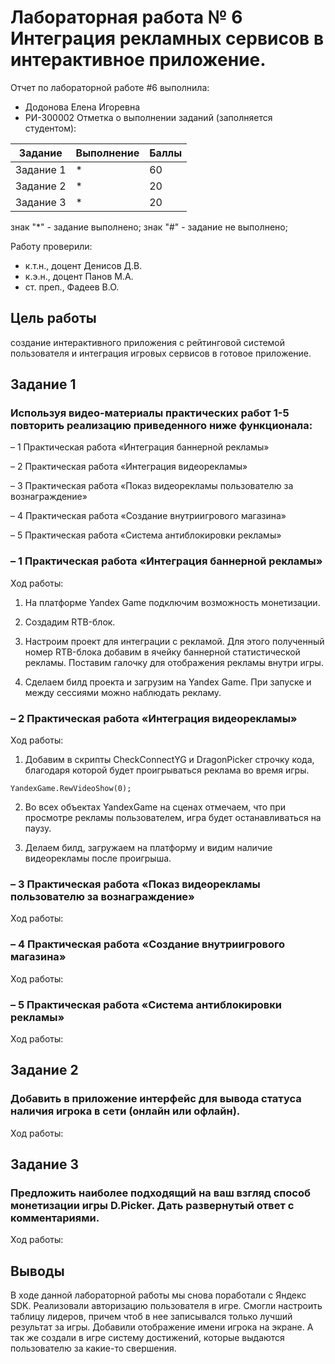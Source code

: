 # Лабораторная работа № 6 Интеграция рекламных сервисов в интерактивное приложение.
Отчет по лабораторной работе #6 выполнила:
- Додонова Елена Игоревна
- РИ-300002
Отметка о выполнении заданий (заполняется студентом):

| Задание | Выполнение | Баллы |
| ------ | ------ | ------ |
| Задание 1 | * | 60 |
| Задание 2 | * | 20 |
| Задание 3 | * | 20 |

знак "*" - задание выполнено; знак "#" - задание не выполнено;

Работу проверили:
- к.т.н., доцент Денисов Д.В.
- к.э.н., доцент Панов М.А.
- ст. преп., Фадеев В.О.

## Цель работы
создание интерактивного приложения с рейтинговой системой пользователя и интеграция игровых сервисов в готовое приложение.

## Задание 1
### Используя видео-материалы практических работ 1-5 повторить реализацию приведенного ниже функционала:

– 1 Практическая работа «Интеграция баннерной рекламы»

– 2 Практическая работа «Интеграция видеорекламы»

– 3 Практическая работа «Показ видеорекламы пользователю за вознаграждение»

– 4 Практическая работа «Создание внутриигрового магазина»

– 5 Практическая работа «Система антиблокировки рекламы»

### – 1 Практическая работа «Интеграция баннерной рекламы»
Ход работы:
1) На платформе Yandex Game подключим возможность монетизации.

2) Создадим RTB-блок.

3) Настроим проект для интеграции с рекламой. Для этого полученный номер RTB-блока добавим в ячейку баннерной статистической рекламы. Поставим галочку для отображения рекламы внутри игры.


4) Сделаем билд проекта и загрузим на Yandex Game. При запуске и между сессиями можно наблюдать рекламу.





### – 2 Практическая работа «Интеграция видеорекламы»
Ход работы:
1) Добавим в скрипты CheckConnectYG и DragonPicker строчку кода, благодаря которой будет проигрываться реклама во время игры.

```
YandexGame.RewVideoShow(0);
```

2) Во всех объектах YandexGame на сценах отмечаем, что при просмотре рекламы пользователем, игра будет останавливаться на паузу.


3) Делаем билд, загружаем на платформу и видим наличие видеорекламы после проигрыша.

### – 3 Практическая работа «Показ видеорекламы пользователю за вознаграждение»
Ход работы:






### – 4 Практическая работа «Создание внутриигрового магазина»
Ход работы:




### – 5 Практическая работа «Система антиблокировки рекламы»
Ход работы:




## Задание 2
### Добавить в приложение интерфейс для вывода статуса наличия игрока в сети (онлайн или офлайн).
Ход работы:






## Задание 3
### Предложить наиболее подходящий на ваш взгляд способ монетизации игры D.Picker. Дать развернутый ответ с комментариями.
Ход работы:






## Выводы
В ходе данной лабораторной работы мы снова поработали с Яндекс SDK. 
Реализовали авторизацию пользователя в игре. 
Смогли настроить таблицу лидеров, причем чтоб в нее записывался только лучший результат за игры. 
Добавили отображение имени игрока на экране. 
А так же создали в игре систему достижений, которые выдаются пользователю за какие-то свершения. 
